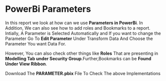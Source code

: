 # PowerBi Parameters
In this report we look at how can we use **Parameters in PowerBi**. In Addition, We can also see how to add roles and Bookmarks to a report. Intially, A Parameter is Selected Automatically and If you want to change the Parameter Go To **Edit Parameter** Under Transform Data And Choose the Parameter You want Data For. 

However, You can also check other things like **Roles** That are presenting in **Modelling Tab under Security Group**.Further,Bookmarks can be **Found Under View Ribbon**.

Download The **PARAMETER.pbix** File To Check The above Implementations
